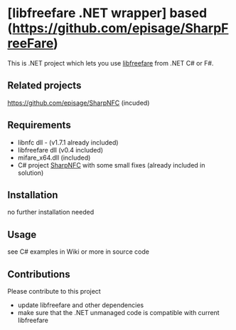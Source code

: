 [libfreefare .NET wrapper] based (https://github.com/episage/SharpFreeFare)
====================

This is .NET project which lets you use [libfreefare](https://github.com/nfc-tools/libfreefare) from .NET C# or F#.

Related projects
---------------------
https://github.com/episage/SharpNFC (incuded)

Requirements
---------------------

- libnfc dll - (v1.7.1 already included)
- libfreefare dll (v0.4 included)
- mifare_x64.dll (included)
- C# project [SharpNFC](https://github.com/episage/SharpNfc) with some small fixes (already included in solution)

Installation
---------------------

no further installation needed 

Usage
---------------------

see C# examples in Wiki or more in source code

Contributions
---------------------

Please contribute to this project

- update libfreefare and other dependencies
- make sure that the .NET unmanaged code is compatible with current libfreefare
